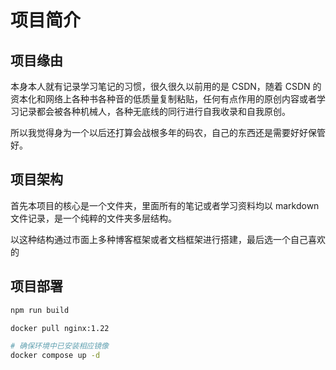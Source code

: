 # 项目简介

## 项目缘由

本身本人就有记录学习笔记的习惯，很久很久以前用的是 CSDN，随着 CSDN 的资本化和网络上各种书各种音的低质量复制粘贴，任何有点作用的原创内容或者学习记录都会被各种机械人，各种无底线的同行进行自我收录和自我原创。

所以我觉得身为一个以后还打算会战根多年的码农，自己的东西还是需要好好保管好。

## 项目架构

首先本项目的核心是一个文件夹，里面所有的笔记或者学习资料均以 markdown 文件记录，是一个纯粹的文件夹多层结构。

以这种结构通过市面上多种博客框架或者文档框架进行搭建，最后选一个自己喜欢的


## 项目部署

```bash
npm run build

docker pull nginx:1.22

# 确保环境中已安装相应镜像
docker compose up -d
```

